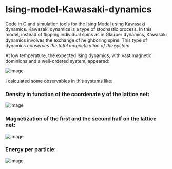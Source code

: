 # Ising-model-Kawasaki-dynamics
Code in C and simulation tools for the Ising Model using Kawasaki dynamics. 
Kawasaki dynamics is a type of stochastic process. In this model, instead of flipping individual spins as in Glauber dynamics, Kawasaki dynamics involves the exchange of neighboring spins. This type of dynamics *conserves the total magnetization of the system*.

At low temperature, the expected Ising dynamics, with vast magnetic dominions and a well-ordered system, appeared:

![image](https://github.com/user-attachments/assets/749dc000-6912-4812-9e68-fbe5595cd8ec)

I calculated some observables in this systems like:
### Density in function of the coordenate y of the lattice net:
![image](https://github.com/user-attachments/assets/32645096-3472-44b7-ba0a-e3083cc04a6f)
### Magnetization of the first and the second half on the lattice net:
![image](https://github.com/user-attachments/assets/e0e573d4-a9a1-4a61-887f-c75aa4dea1c8)
### Energy per particle:
![image](https://github.com/user-attachments/assets/8bda7e27-9a6a-4231-854f-94fd35d0a0a9)

